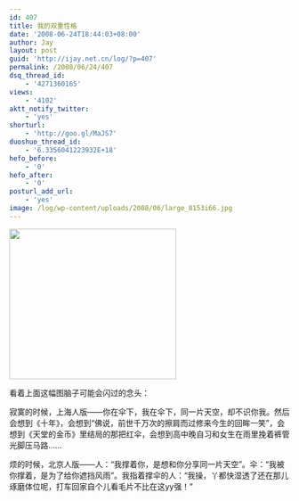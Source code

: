 ```yaml
---
id: 407
title: 我的双重性格
date: '2008-06-24T18:44:03+08:00'
author: Jay
layout: post
guid: 'http://ijay.net.cn/log/?p=407'
permalink: /2008/06/24/407
dsq_thread_id:
    - '4271360165'
views:
    - '4102'
aktt_notify_twitter:
    - 'yes'
shorturl:
    - 'http://goo.gl/MaJS7'
duoshuo_thread_id:
    - '6.3356041223932E+18'
hefo_before:
    - '0'
hefo_after:
    - '0'
posturl_add_url:
    - 'yes'
image: /log/wp-content/uploads/2008/06/large_8153i66.jpg
---
```


<a href="http://www.jayxu.com/log/wp-content/uploads/2008/06/large_8153i66.jpg"><img class="size-full wp-image-408 alignnone" title="large_8153i66" src="http://www.jayxu.com/log/wp-content/uploads/2008/06/large_8153i66.jpg" alt="" width="300" height="270" /></a>

看着上面这幅图脑子可能会闪过的念头：

寂寞的时候，上海人版——你在伞下，我在伞下，同一片天空，却不识你我。然后会想到《十年》，会想到“佛说，前世千万次的擦肩而过修来今生的回眸一笑”，会想到《天堂的金币》里结局的那把红伞，会想到高中晚自习和女生在雨里挽着裤管光脚压马路……

烦的时候，北京人版——人：“我撑着你，是想和你分享同一片天空”。伞：“我被你撑着，是为了给你遮挡风雨”。我指着撑伞的人：“我操，丫都快湿透了还在那儿琢磨体位呢，打车回家自个儿看毛片不比在这yy强！”